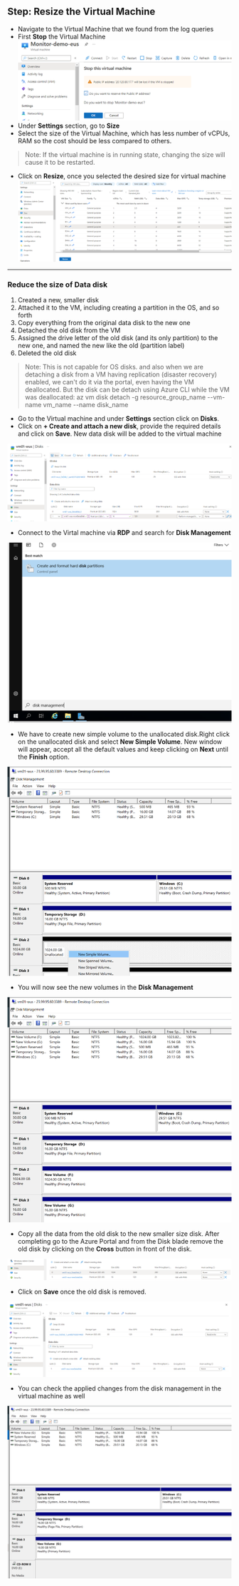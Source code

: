 ## Step: Resize the Virtual Machine

- Navigate to the Virtual Machine that we found from the log queries
- First **Stop** the Virtual Machine
  <img src="Images/Stop the VM.png">
- Under **Settings** section, go to **Size**
- Select the size of the Virtual Machine, which has less number of vCPUs, RAM so the cost should be less compared to others.
> Note: If the virtual machine is in running state, changing the size will cause it to be restarted.
- Click on **Resize**, once you selected the desired size for virtual machine
  <img src="Images/Resize VM.png">

---

### Reduce the size of Data disk

1. Created a new, smaller disk
2. Attached it to the VM, including creating a partition in the OS, and so forth
3. Copy everything from the original data disk to the new one
4. Detached the old disk from the VM
5. Assigned the drive letter of the old disk (and its only partition) to the new one, and named the new like the 
old (partition label)
6. Deleted the old disk
> Note: This is not capable for OS disks.
and also when we are detaching a disk from a VM having replication (disaster recovery) enabled, we can't do it via the portal,
even having the VM deallocated. But the disk can be detach using Azure CLI while the VM was 
deallocated:
az vm disk detach -g resource_group_name --vm-name vm_name --name disk_name


- Go to the Virtual machine and under **Settings** section click on **Disks**. 
- Click on **+ Create and attach a new disk**, provide the required details and click on **Save**. New data disk will be added to the virtual machine
<img src="Images/Data disk- add new one.png">

- Connect to the Virtal machine via **RDP** and search for **Disk Management**
<img src="Images/Data disk-disk management.png">

- We have to create new simple volume to the unallocated disk.Right click on the unallocated disk and select **New Simple Volume**. New window will appear, accept all the default values and keep clicking on **Next** until the **Finish** option.
<img src="Images/Data disk-new simple volume.png">

- You will now see the new volumes in the **Disk Management**
<img src="Images/Data disk-simple volume completed.png">

- Copy all the data from the old disk to the new smaller size disk. After completing go to the Azure Portal and from the Disk blade remove the old disk by clicking on the **Cross** button in front of the disk.
<img src="Images/Data disk-remove old disk.png">

- Click on **Save** once the old disk is removed.
<img src="Images/Data disk-sava changes.png">

- You can check the applied changes from the disk management in the virtual machine as well
<img src="Images/Data disk-Verify changes.png">
